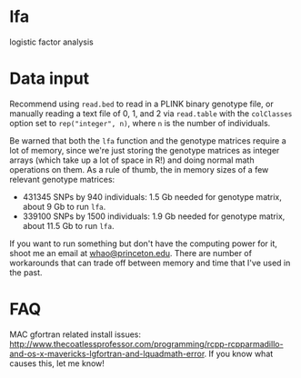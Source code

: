 lfa
===

logistic factor analysis

Data input
===

Recommend using `read.bed` to read in a PLINK binary genotype file, or manually reading a text file of 0, 1, and 2 via `read.table` with the `colClasses` option set to `rep("integer", n)`, where `n` is the number of individuals.

Be warned that both the `lfa` function and the genotype matrices require a lot of memory, since we're just storing the genotype matrices as integer arrays (which take up a lot of space in R!) and doing normal math operations on them. As a rule of thumb, the in memory sizes of a few relevant genotype matrices:

- 431345 SNPs by 940 individuals: 1.5 Gb needed for genotype matrix, about 9 Gb to run `lfa`.
- 339100 SNPs by 1500 individuals: 1.9 Gb needed for genotype matrix, about 11.5 Gb to run `lfa`.

If you want to run something but don't have the computing power for it, shoot me an email at whao@princeton.edu. There are number of workarounds that can trade off between memory and time that I've used in the past.


FAQ
===

MAC gfortran related install issues: http://www.thecoatlessprofessor.com/programming/rcpp-rcpparmadillo-and-os-x-mavericks-lgfortran-and-lquadmath-error. If you know what causes this, let me know!

